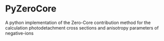 # PyZeroCore
A python implementation of the Zero-Core contribution method for the calculation photodetachment cross sections and anisotropy parameters of negative-ions
